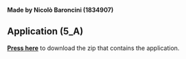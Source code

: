 **Made by Nicolò Baroncini (1834907)**
## Application (5_A)
**[Press here](https://drive.google.com/file/d/1_abPYdD8jKgaP86S0aKI9NGO0lzA4YCs/view?usp=sharing)** to download the zip that contains the application.
